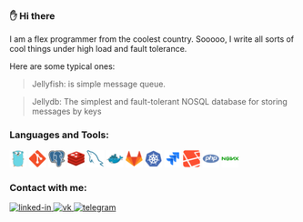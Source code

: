 ### :raised_hand: Hi there 
I am a flex programmer from the coolest country. Sooooo, I write all sorts of cool things under high load and fault tolerance.

Here are some typical ones:

>Jellyfish: is simple message queue.

>Jellydb: The simplest and fault-tolerant NOSQL database for storing messages by keys

### Languages and Tools:
<div id="badges">
    <img src="https://github.com/devicons/devicon/blob/master/icons/go/go-original.svg" alt="go" width="30"/>
    <img src="https://github.com/devicons/devicon/blob/master/icons/git/git-original.svg" alt="git" width="30" />
    <img src="https://github.com/devicons/devicon/blob/master/icons/postgresql/postgresql-original.svg" alt="postgresql" width="30"/>
    <img src="https://github.com/devicons/devicon/blob/master/icons/redis/redis-original.svg" alt="redis" width="30"/>
    <img src="https://github.com/devicons/devicon/blob/master/icons/mysql/mysql-original.svg" alt="mysql" width="30"/>
    <img src="https://github.com/devicons/devicon/blob/master/icons/docker/docker-original.svg" alt="docker" width="30"/>
    <img src="https://github.com/devicons/devicon/blob/master/icons/gitlab/gitlab-original.svg" alt="gitlab" width="30"/>
    <img src="https://github.com/devicons/devicon/blob/master/icons/kubernetes/kubernetes-plain.svg" alt="k8s" width="30">
    <img src="https://github.com/devicons/devicon/blob/master/icons/jira/jira-original.svg" alt="jira" width="30"/>
    <img src="https://github.com/devicons/devicon/blob/master/icons/laravel/laravel-plain.svg" alt="laravel" width="30"/>
    <img src="https://github.com/devicons/devicon/blob/master/icons/php/php-plain.svg" alt="php" width="30">
    <img src="https://github.com/devicons/devicon/blob/master/icons/nginx/nginx-original.svg" alt="nginx" width="30"/>
</div>

### Contact with me:
<div id="badges">
  <a href="https://linkedin.com/in/usman-baibikov-9b072422b">
    <img src="https://img.shields.io/badge/LinkedIn-blue?logo=linkedin&logoColor=white&style=for-the-badge" alt="linked-in"/>
  </a>
  <a href="https://vk.com/usmanbaibikov">
    <img src="https://img.shields.io/badge/VK-blue?logo=vk&logoColor=white&style=for-the-badge" alt="vk"/>
  </a>
  <a href="https://t.me/usman_baibikov">
    <img src="https://img.shields.io/badge/telegram-blue?logo=telegram&logoColor=white&style=for-the-badge" alt="telegram"/>
  </a>
</div>
